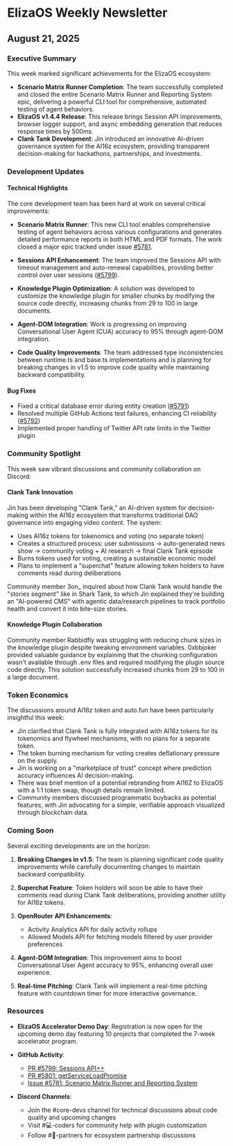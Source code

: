 # ElizaOS Weekly Newsletter

## August 21, 2025

### Executive Summary

This week marked significant achievements for the ElizaOS ecosystem:

- **Scenario Matrix Runner Completion**: The team successfully completed and closed the entire Scenario Matrix Runner and Reporting System epic, delivering a powerful CLI tool for comprehensive, automated testing of agent behaviors.
- **ElizaOS v1.4.4 Release**: This release brings Session API improvements, browser logger support, and async embedding generation that reduces response times by 500ms.
- **Clank Tank Development**: Jin introduced an innovative AI-driven governance system for the AI16z ecosystem, providing transparent decision-making for hackathons, partnerships, and investments.

### Development Updates

#### Technical Highlights

The core development team has been hard at work on several critical improvements:

- **Scenario Matrix Runner**: This new CLI tool enables comprehensive testing of agent behaviors across various configurations and generates detailed performance reports in both HTML and PDF formats. The work closed a major epic tracked under issue [#5781](https://github.com/elizaos/eliza/issues/5781).

- **Sessions API Enhancement**: The team improved the Sessions API with timeout management and auto-renewal capabilities, providing better control over user sessions ([#5799](https://github.com/elizaos/eliza/pull/5799)).

- **Knowledge Plugin Optimization**: A solution was developed to customize the knowledge plugin for smaller chunks by modifying the source code directly, increasing chunks from 29 to 100 in large documents.

- **Agent-DOM Integration**: Work is progressing on improving Conversational User Agent (CUA) accuracy to 95% through agent-DOM integration.

- **Code Quality Improvements**: The team addressed type inconsistencies between runtime.ts and base.ts implementations and is planning for breaking changes in v1.5 to improve code quality while maintaining backward compatibility.

#### Bug Fixes

- Fixed a critical database error during entity creation ([#5791](https://github.com/elizaos/eliza/pull/5791))
- Resolved multiple GitHub Actions test failures, enhancing CI reliability ([#5792](https://github.com/elizaos/eliza/pull/5792))
- Implemented proper handling of Twitter API rate limits in the Twitter plugin

### Community Spotlight

This week saw vibrant discussions and community collaboration on Discord:

#### Clank Tank Innovation

Jin has been developing "Clank Tank," an AI-driven system for decision-making within the AI16z ecosystem that transforms traditional DAO governance into engaging video content. The system:

- Uses AI16z tokens for tokenomics and voting (no separate token)
- Creates a structured process: user submissions → auto-generated news show → community voting + AI research → final Clank Tank episode
- Burns tokens used for voting, creating a sustainable economic model
- Plans to implement a "superchat" feature allowing token holders to have comments read during deliberations

Community member 3on_ inquired about how Clank Tank would handle the "stories segment" like in Shark Tank, to which Jin explained they're building an "AI-powered CMS" with agentic data/research pipelines to track portfolio health and convert it into bite-size stories.

#### Knowledge Plugin Collaboration

Community member Rabbidfly was struggling with reducing chunk sizes in the knowledge plugin despite tweaking environment variables. 0xbbjoker provided valuable guidance by explaining that the chunking configuration wasn't available through .env files and required modifying the plugin source code directly. This solution successfully increased chunks from 29 to 100 in a large document.

### Token Economics

The discussions around AI16z token and auto.fun have been particularly insightful this week:

- Jin clarified that Clank Tank is fully integrated with AI16z tokens for its tokenomics and flywheel mechanisms, with no plans for a separate token.
- The token burning mechanism for voting creates deflationary pressure on the supply.
- Jin is working on a "marketplace of trust" concept where prediction accuracy influences AI decision-making.
- There was brief mention of a potential rebranding from AI16Z to ElizaOS with a 1:1 token swap, though details remain limited.
- Community members discussed programmatic buybacks as potential features, with Jin advocating for a simple, verifiable approach visualized through blockchain data.

### Coming Soon

Several exciting developments are on the horizon:

1. **Breaking Changes in v1.5**: The team is planning significant code quality improvements while carefully documenting changes to maintain backward compatibility.

2. **Superchat Feature**: Token holders will soon be able to have their comments read during Clank Tank deliberations, providing another utility for AI16z tokens.

3. **OpenRouter API Enhancements**:
   - Activity Analytics API for daily activity rollups
   - Allowed Models API for fetching models filtered by user provider preferences

4. **Agent-DOM Integration**: This improvement aims to boost Conversational User Agent accuracy to 95%, enhancing overall user experience.

5. **Real-time Pitching**: Clank Tank will implement a real-time pitching feature with countdown timer for more interactive governance.

### Resources

- **ElizaOS Accelerator Demo Day**: Registration is now open for the upcoming demo day featuring 10 projects that completed the 7-week accelerator program.

- **GitHub Activity**: 
  - [PR #5799: Sessions API++](https://github.com/elizaOS/eliza/pull/5799)
  - [PR #5801: getServiceLoadPromise](https://github.com/elizaOS/eliza/pull/5801)
  - [Issue #5781: Scenario Matrix Runner and Reporting System](https://github.com/elizaOS/eliza/issues/5781)

- **Discord Channels**: 
  - Join the #core-devs channel for technical discussions about code quality and upcoming changes
  - Visit #💻-coders for community help with plugin customization
  - Follow #🥇-partners for ecosystem partnership discussions